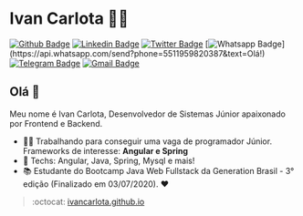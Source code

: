 # Ivan Carlota :man_technologist:

[![Github Badge](https://img.shields.io/badge/-Github-000?style=flat-square&logo=Github&logoColor=white&link=https://github.com/IvanCarlota)](https://github.com/IvanCarlota)
[![Linkedin Badge](https://img.shields.io/badge/-LinkedIn-blue?style=flat-square&logo=Linkedin&logoColor=white&link=https://www.linkedin.com/in/ivan-carlota/)](https://www.linkedin.com/in/ivan-carlota/)
[![Twitter Badge](https://img.shields.io/badge/-Twitter-1ca0f1?style=flat-square&labelColor=1ca0f1&logo=twitter&logoColor=white&link=https://twitter.com/Ivan_Carlota)](https://twitter.com/Ivan_Carlota)
[![Whatsapp Badge](https://img.shields.io/badge/-Whatsapp-4CA143?style=flat-square&labelColor=4CA143&logo=whatsapp&logoColor=white&link=https://api.whatsapp.com/send?phone=5511959820387&text=Olá!)](https://api.whatsapp.com/send?phone=5511959820387&text=Olá!)
[![Telegram Badge](https://img.shields.io/badge/-Telegram-1ca0f1?style=flat-square&labelColor=1ca0f1&logo=telegram&logoColor=white&link=https://t.me/Ivan_Jr777)](https://t.me/Ivan_Jr777)
[![Gmail Badge](https://img.shields.io/badge/-Gmail-c14438?style=flat-square&logo=Gmail&logoColor=white&link=mailto:ivan.junior.carlota@gmail.com)](mailto:ivan.junior.carlota@gmail.com)

## Olá 👋

Meu nome é Ivan Carlota, Desenvolvedor de Sistemas Júnior apaixonado por Frontend e Backend.

- :office_worker: Trabalhando para conseguir uma vaga de programador Júnior. Frameworks de interesse: **Angular e Spring**
- :blue_heart: Techs: Angular, Java, Spring, Mysql e mais!
- :books: Estudante do Bootcamp Java Web Fullstack da Generation Brasil - 3° edição (Finalizado em 03/07/2020). :heart:

> :octocat: [ivancarlota.github.io](https://ivancarlota.github.io/)


